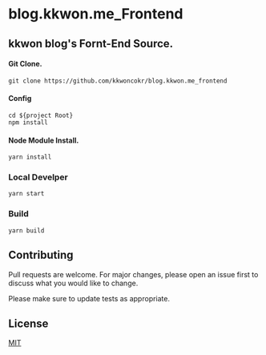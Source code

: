 # blog.kkwon.me_Frontend

## kkwon blog's Fornt-End Source.

#### Git Clone.

```
git clone https://github.com/kkwoncokr/blog.kkwon.me_frontend
```

#### Config
```
cd ${project Root}
npm install
```

#### Node Module Install.
```
yarn install
```

### Local Develper

```
yarn start

```

### Build
```
yarn build

```



## Contributing
Pull requests are welcome. For major changes, please open an issue first to discuss what you would like to change.

Please make sure to update tests as appropriate.

## License
[MIT](https://choosealicense.com/licenses/mit/)

